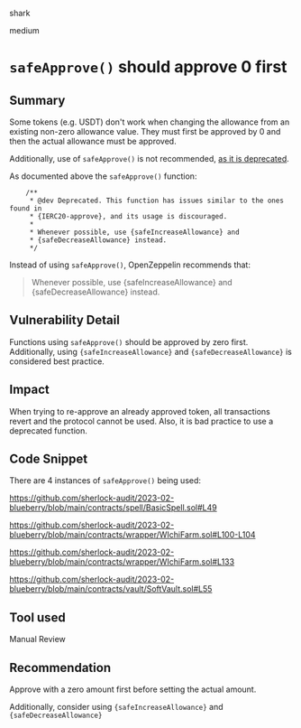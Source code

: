 shark

medium

# `safeApprove()` should approve 0 first

## Summary
Some tokens (e.g. USDT) don't work when changing the allowance from an existing non-zero allowance value. They must first be approved by 0 and then the actual allowance must be approved.

Additionally, use of `safeApprove()` is not recommended, [as it is deprecated](https://github.com/OpenZeppelin/openzeppelin-contracts/blob/566a774222707e424896c0c390a84dc3c13bdcb2/contracts/token/ERC20/utils/SafeERC20.sol#L37-L43).

As documented above the `safeApprove()` function:

```solidity
    /**
     * @dev Deprecated. This function has issues similar to the ones found in
     * {IERC20-approve}, and its usage is discouraged.
     *
     * Whenever possible, use {safeIncreaseAllowance} and
     * {safeDecreaseAllowance} instead.
     */
```

Instead of using `safeApprove()`, OpenZeppelin recommends that:
> Whenever possible, use {safeIncreaseAllowance} and {safeDecreaseAllowance} instead.

## Vulnerability Detail
Functions using `safeApprove()` should be approved by zero first. Additionally, using `{safeIncreaseAllowance}` and `{safeDecreaseAllowance}` is considered best practice.

## Impact
When trying to re-approve an already approved token, all transactions revert and the protocol cannot be used. Also, it is bad practice to use a deprecated function.

## Code Snippet
There are 4 instances of `safeApprove()` being used:

https://github.com/sherlock-audit/2023-02-blueberry/blob/main/contracts/spell/BasicSpell.sol#L49

https://github.com/sherlock-audit/2023-02-blueberry/blob/main/contracts/wrapper/WIchiFarm.sol#L100-L104

https://github.com/sherlock-audit/2023-02-blueberry/blob/main/contracts/wrapper/WIchiFarm.sol#L133

https://github.com/sherlock-audit/2023-02-blueberry/blob/main/contracts/vault/SoftVault.sol#L55

## Tool used

Manual Review

## Recommendation
Approve with a zero amount first before setting the actual amount. 

Additionally, consider using `{safeIncreaseAllowance}` and `{safeDecreaseAllowance}`